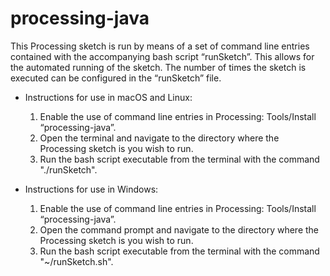 processing-java
===============

This Processing sketch is run by means of a set of command line entries contained with the accompanying bash script “runSketch”. 
This allows for the automated running of the sketch. The number of times the sketch is executed can be configured in the “runSketch” file.

* Instructions for use in macOS and Linux:
  1. Enable the use of command line entries in Processing: Tools/Install “processing-java”.
  2. Open the terminal and navigate to the directory where the Processing sketch is you wish to run.
  3. Run the bash script executable from the terminal with the command "./runSketch".

* Instructions for use in Windows:
  1. Enable the use of command line entries in Processing: Tools/Install “processing-java”.
  2. Open the command prompt and navigate to the directory where the Processing sketch is you wish to run.
  3. Run the bash script executable from the terminal with the command "~/runSketch.sh".
